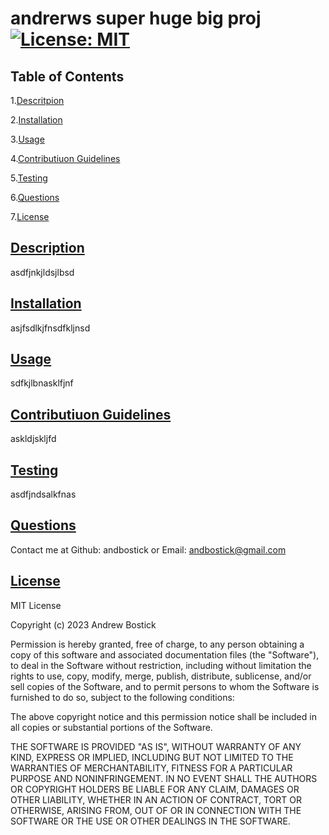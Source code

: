 # andrerws super huge big proj [![License: MIT](https://img.shields.io/badge/License-MIT-yellow.svg)](https://opensource.org/licenses/MIT)

## Table of Contents
1.[Descritpion](#descritpion)

2.[Installation](#installation)

3.[Usage](#usage)

4.[Contributiuon Guidelines](#contribution)

5.[Testing](#testing)

6.[Questions](#questions)

7.[License](#license)

## [Description](#description)
asdfjnkjldsjlbsd

## [Installation](#installation)
asjfsdlkjfnsdfkljnsd

## [Usage](#usage)
sdfkjlbnasklfjnf

## [Contributiuon Guidelines](#contribution)
askldjskljfd

## [Testing](#testing)
asdfjndsalkfnas

## [Questions](#questions)
Contact me at
Github: andbostick
or
Email: andbostick@gmail.com

## [License](#license)  
  MIT License

  Copyright (c) 2023 Andrew Bostick

  Permission is hereby granted, free of charge, to any person obtaining a copy
  of this software and associated documentation files (the "Software"), to deal
  in the Software without restriction, including without limitation the rights
  to use, copy, modify, merge, publish, distribute, sublicense, and/or sell
  copies of the Software, and to permit persons to whom the Software is
  furnished to do so, subject to the following conditions:

  The above copyright notice and this permission notice shall be included in all
  copies or substantial portions of the Software.

  THE SOFTWARE IS PROVIDED "AS IS", WITHOUT WARRANTY OF ANY KIND, EXPRESS OR
  IMPLIED, INCLUDING BUT NOT LIMITED TO THE WARRANTIES OF MERCHANTABILITY,
  FITNESS FOR A PARTICULAR PURPOSE AND NONINFRINGEMENT. IN NO EVENT SHALL THE
  AUTHORS OR COPYRIGHT HOLDERS BE LIABLE FOR ANY CLAIM, DAMAGES OR OTHER
  LIABILITY, WHETHER IN AN ACTION OF CONTRACT, TORT OR OTHERWISE, ARISING FROM,
  OUT OF OR IN CONNECTION WITH THE SOFTWARE OR THE USE OR OTHER DEALINGS IN THE
  SOFTWARE.
    
    


